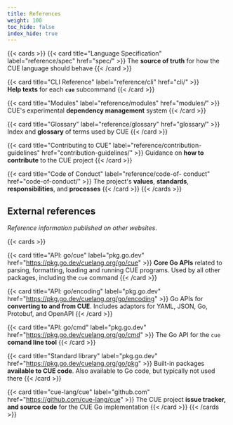 ```yaml
---
title: References
weight: 100
toc_hide: false
index_hide: true
---
```


{{< cards >}}
{{< card title="Language Specification" label="reference/spec" href="spec/" >}}
The **source of truth** for how the CUE language should behave
{{< /card >}}

<!-- The trailing "\" on the next line vertically aligns the card's body with the spec card's body -->
{{< card title="CLI Reference" label="reference/cli" href="cli/" >}}\
**Help texts** for each **`cue`** subcommand
{{< /card >}}

<!-- The trailing "\" on the next line vertically aligns the card's body with the spec card's body -->
{{< card title="Modules" label="reference/modules" href="modules/" >}}\
CUE's experimental **dependency management** system
{{< /card >}}

{{< card title="Glossary" label="reference/glossary" href="glossary/" >}}
Index and **glossary** of terms used by CUE
{{< /card >}}

{{< card title="Contributing to CUE" label="reference/contribution-guidelines" href="contribution-guidelines/" >}}
Guidance on **how to contribute** to the CUE project
{{< /card >}}

<!-- The space in "code-of- conduct" allows a line wrap which, for some reason, doesn't happen otherwise.
It's needed to avoid the "...conduct" text crashing into the label's chevron -->
{{< card title="Code of Conduct" label="reference/code-of- conduct" href="code-of-conduct/" >}}
The project's **values**, **standards**, **responsibilities**, and **processes**
{{< /card >}}
{{< /cards >}}

## External references

*Reference information published on other websites*.

{{< cards >}}


{{< card title="API: go/cue" label="pkg.go.dev" href="https://pkg.go.dev/cuelang.org/go/cue" >}}
**Core Go APIs** related to parsing, formatting, loading and running CUE programs.
Used by all other packages, including the `cue` command
{{< /card >}}

{{< card title="API: go/encoding" label="pkg.go.dev" href="https://pkg.go.dev/cuelang.org/go/encoding" >}}
Go APIs for **converting to and from CUE**.
Includes adaptors for YAML, JSON, Go, Protobuf, and OpenAPI
{{< /card >}}

{{< card title="API: go/cmd" label="pkg.go.dev" href="https://pkg.go.dev/cuelang.org/go/cmd" >}}
The Go API for the `cue` **comand line tool**
{{< /card >}}

{{< card title="Standard library" label="pkg.go.dev" href="https://pkg.go.dev/cuelang.org/go/pkg" >}}
Built-in packages **available to CUE code**.
Also available to Go code, but typically not used there
{{< /card >}}

{{< card title="cue-lang/cue" label="github.com" href="https://github.com/cue-lang/cue" >}}
The CUE project **issue tracker, and source code** for the CUE Go implementation
{{< /card >}}
{{< /cards >}}
